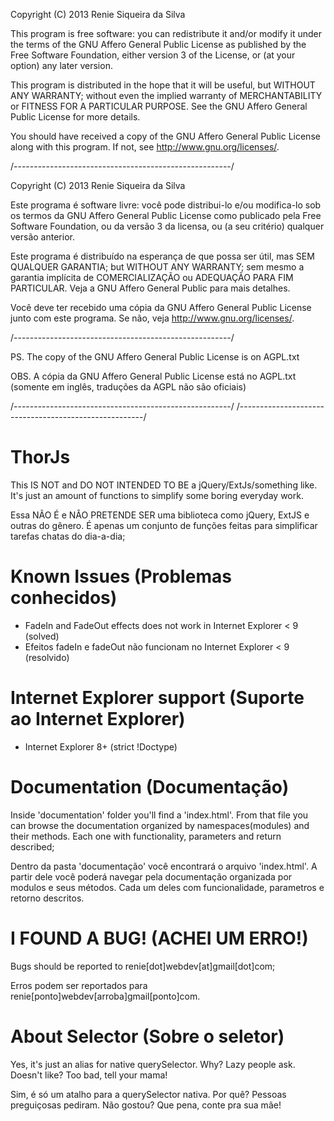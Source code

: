 Copyright (C) 2013  Renie Siqueira da Silva

This program is free software: you can redistribute it and/or modify
it under the terms of the GNU Affero General Public License as
published by the Free Software Foundation, either version 3 of the
License, or (at your option) any later version.

This program is distributed in the hope that it will be useful,
but WITHOUT ANY WARRANTY; without even the implied warranty of
MERCHANTABILITY or FITNESS FOR A PARTICULAR PURPOSE.  See the
GNU Affero General Public License for more details.

You should have received a copy of the GNU Affero General Public License
along with this program.  If not, see <http://www.gnu.org/licenses/>.

/------------------------------------------------------/

Copyright (C) 2013  Renie Siqueira da Silva

Este programa é software livre: você pode distribui-lo e/ou modifica-lo
sob os termos da GNU Affero General Public License como 
publicado pela Free Software Foundation,  ou da versão 3 da
licensa, ou (a seu critério) qualquer versão anterior.

Este programa é distribuído na esperança de que possa ser útil,
mas SEM QUALQUER GARANTIA; 
but WITHOUT ANY WARRANTY; sem mesmo a garantia implícita de
COMERCIALIZAÇÃO ou ADEQUAÇÃO PARA FIM PARTICULAR. Veja a
GNU Affero General Public para mais detalhes.

Você deve ter recebido uma cópia da GNU Affero General Public License
junto com este programa.  Se não, veja <http://www.gnu.org/licenses/>.

/------------------------------------------------------/

PS. The copy of the GNU Affero General Public License is on AGPL.txt

OBS. A cópia da GNU Affero General Public License está no AGPL.txt 
(somente em inglês, traduções da AGPL não são oficiais)

/------------------------------------------------------/
/------------------------------------------------------/

ThorJs
======

This IS NOT and DO NOT INTENDED TO BE a jQuery/ExtJs/something like. 
It's just an amount of functions to simplify some boring everyday work.

Essa NÃO É e NÂO PRETENDE SER uma biblioteca como jQuery, ExtJS e outras do gênero.
É apenas um conjunto de funções feitas para simplificar tarefas chatas do dia-a-dia;



Known Issues (Problemas conhecidos)
======

 - FadeIn and FadeOut effects does not work in Internet Explorer < 9 (solved)
 - Efeitos fadeIn e fadeOut não funcionam no Internet Explorer < 9 (resolvido)




Internet Explorer support (Suporte ao Internet Explorer)
======

 - Internet Explorer 8+ (strict !Doctype)




Documentation (Documentação)
======

Inside 'documentation' folder you'll find a 'index.html'. From that file you can browse the documentation organized by namespaces(modules) and their methods. Each one with functionality, parameters and return described;

Dentro da pasta 'documentação' você encontrará o arquivo 'index.html'. A partir dele você poderá navegar pela documentação organizada por modulos e seus métodos. Cada um deles com funcionalidade, parametros e retorno descritos.




I FOUND A BUG! (ACHEI UM ERRO!)
======

Bugs should be reported to renie[dot]webdev[at]gmail[dot]com;

Erros podem ser reportados para renie[ponto]webdev[arroba]gmail[ponto]com.




About Selector (Sobre o seletor)
======

Yes, it's just an alias for native querySelector. Why? Lazy people ask. Doesn't like? Too bad, tell your mama!

Sim, é só um atalho para a querySelector nativa. Por quê? Pessoas preguiçosas pediram. Não gostou? Que pena, conte pra sua mãe! 